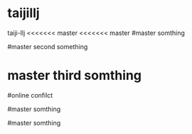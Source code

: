 # taijillj
taiji-llj
<<<<<<< master
<<<<<<< master
#master somthing


#master second something

# master third somthing

#online confilct

#master somthing


#master somthing

